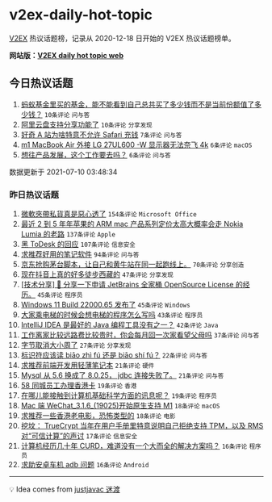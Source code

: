 # v2ex-daily-hot-topic

[V2EX](https://www.v2ex.com/) 热议话题榜，记录从 2020-12-18 日开始的 V2EX 热议话题榜单。

**网站版：[V2EX daily hot topic web](https://boojack.github.io/v2ex-daily-hot-topic-web/)**

## 今日热议话题

<!-- TODAY BEGIN -->

1. [蚂蚁基金里买的基金，能不能看到自己总共买了多少钱而不是当前份额值了多少钱？](https://www.v2ex.com/t/788655) `10条评论` `问与答`
1. [阿里云盘支持分享功能了](https://www.v2ex.com/t/788653) `10条评论` `分享发现`
1. [好奇 A 站为啥特意不允许 Safari 充钱](https://www.v2ex.com/t/788657) `7条评论` `问与答`
1. [m1 MacBook Air 外接 LG 27UL600 -W 显示器无法奈飞 4k](https://www.v2ex.com/t/788669) `6条评论` `macOS`
1. [想往产品发展，这个工作要去吗？](https://www.v2ex.com/t/788664) `6条评论` `问与答`

数据更新于 2021-07-10 03:48:34

<!-- TODAY END -->

### 昨日热议话题

<!-- YESTERDAY BEGIN -->

1. [微軟夾帶私貨真是惡心透了](https://www.v2ex.com/t/788507) `154条评论` `Microsoft Office`
1. [最近 2 到 5 年年苹果的 ARM mac 产品系列定价太高大概率会走 Nokia Lumia 的老路](https://www.v2ex.com/t/788428) `137条评论` `Apple`
1. [黑 ToDesk 的回应](https://www.v2ex.com/t/788495) `107条评论` `信息安全`
1. [求推荐好用的笔记软件](https://www.v2ex.com/t/788435) `94条评论` `问与答`
1. [京东抢购茅台脚本，让自己和黄牛站在同一起跑线上。](https://www.v2ex.com/t/788420) `70条评论` `分享创造`
1. [现在抖音上真的好多徒步西藏的](https://www.v2ex.com/t/788442) `47条评论` `分享发现`
1. [[技术分享] 💌 分享一下申请 JetBrains 全家桶 OpenSource License 的经历。](https://www.v2ex.com/t/788434) `45条评论` `程序员`
1. [Windows 11 Build 22000.65 发布了](https://www.v2ex.com/t/788455) `45条评论` `Windows`
1. [大家乘电梯的时候会想电梯的程序怎么写吗](https://www.v2ex.com/t/788522) `43条评论` `程序员`
1. [IntelliJ IDEA 是最好的 Java 编程工具没有之一？](https://www.v2ex.com/t/788523) `42条评论` `Java`
1. [工作离家比较远路费比较贵时，你会每月回一次家看望父母吗](https://www.v2ex.com/t/788476) `37条评论` `问与答`
1. [字节取消大小周了](https://www.v2ex.com/t/788594) `27条评论` `分享发现`
1. [标识符应该读 biāo zhì fú 还是 biāo shí fú？](https://www.v2ex.com/t/788557) `22条评论` `问与答`
1. [求推荐前端开发用轻薄笔记本](https://www.v2ex.com/t/788536) `21条评论` `硬件`
1. [Mysql 从 5.6 换成了 8.0.25， jdbc 连接失败了。](https://www.v2ex.com/t/788505) `21条评论` `问与答`
1. [58 同城员工办理香港卡](https://www.v2ex.com/t/788510) `19条评论` `香港`
1. [在哪儿能接触到计算机基础科学方面的讯息呢？](https://www.v2ex.com/t/788418) `19条评论` `程序员`
1. [Mac 端 WeChat_3.1.6_(19025)开始原生支持 M1](https://www.v2ex.com/t/788573) `18条评论` `macOS`
1. [求推荐一些香港老电影，恐怖类型的](https://www.v2ex.com/t/788539) `18条评论` `电影`
1. [挖坟： TrueCrypt 当年在用户手册里特意说明自己拒绝支持 TPM，以及 RMS 对“可信计算”的声讨](https://www.v2ex.com/t/788634) `17条评论` `信息安全`
1. [计算机经历几十年 CURD，难道没有一个大而全的解决方案吗？](https://www.v2ex.com/t/788561) `16条评论` `程序员`
1. [求助安卓车机 adb 问题](https://www.v2ex.com/t/788431) `16条评论` `Android`

<!-- YESTERDAY END -->

---

💡 Idea comes from [justjavac 迷渡](https://github.com/justjavac/)
